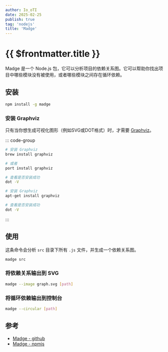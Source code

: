 ```yaml
---
author: Io_oTI
date: 2025-02-25
publish: true
tag: 'nodejs'
title: 'Madge'
---
```


# {{ $frontmatter.title }}

Madge 是一个 Node.js 包，它可以分析项目的依赖关系图。它可以帮助你找出项目中哪些模块没有被使用，或者哪些模块之间存在循环依赖。

## 安装

```bash
npm install -g madge
```

### 安装 Graphviz

只有当你想生成可视化图形（例如SVG或DOT格式）时，才需要 [Graphviz](http://www.graphviz.org/)。

::: code-group

```bash [Mac OS X]
# 安装 Graphviz
brew install graphviz

# 或者
port install graphviz

# 查看是否安装成功
dot -V
```

```bash [Ubuntu]
# 安装 Graphviz
apt-get install graphviz

# 查看是否安装成功
dot -V
```

:::

## 使用

这条命令会分析 `src` 目录下所有 `.js` 文件，并生成一个依赖关系图。

```bash
madge src
```

### 将依赖关系输出到 SVG

```bash
madge --image graph.svg [path]
```

### 将循环依赖输出到控制台

```bash
madge --circular [path]
```

## 参考

- [Madge - github](https://github.com/pahen/madge)
- [Madge - npmjs](https://www.npmjs.com/package/madge)
